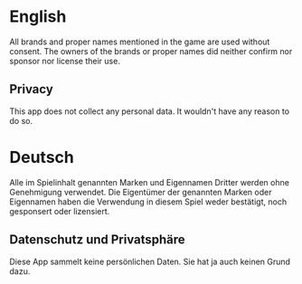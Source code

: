 # English

All brands and proper names mentioned in the game are used without consent. The owners of the
brands or proper names did neither confirm nor sponsor nor license their use.

## Privacy

This app does not collect any personal data. It wouldn't have any reason to do so.

# Deutsch

Alle im Spielinhalt genannten Marken und Eigennamen Dritter werden ohne Genehmigung verwendet.
Die Eigentümer der genannten Marken oder Eigennamen haben die Verwendung in diesem Spiel weder
bestätigt, noch gesponsert oder lizensiert.

<!-- Der obige Text stammt aus der Spielanleitung von Tabu. -->

## Datenschutz und Privatsphäre

Diese App sammelt keine persönlichen Daten. Sie hat ja auch keinen Grund dazu.
